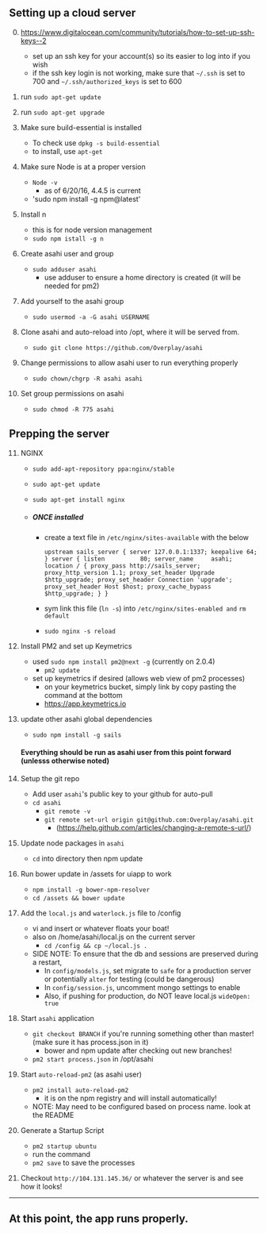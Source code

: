 

## Setting up a cloud server

0. https://www.digitalocean.com/community/tutorials/how-to-set-up-ssh-keys--2
    - set up an ssh key for your account(s) so its easier to log into if you wish
    - if the ssh key login is not working, make sure that `~/.ssh` is set to 700 and `~/.ssh/authorized_keys` is set to 600 

1. run `sudo apt-get update`

2. run `sudo apt-get upgrade`

3. Make sure build-essential is installed
    - To check use `dpkg -s build-essential`
    - to install, use `apt-get`

4. Make sure Node is at a proper version
    - `Node -v`
        - as of 6/20/16, 4.4.5 is current
    - 'sudo npm install -g npm@latest'

5. Install n
    - this is for node version management
    - `sudo npm istall -g n`

6. Create asahi user and group
    - `sudo adduser asahi`
        - use adduser to ensure a home directory is created (it will be needed for pm2) 

7. Add yourself to the asahi group
    - `sudo usermod -a -G asahi USERNAME`


8. Clone asahi and auto-reload into /opt, where it will be served from.
    - `sudo git clone https://github.com/Overplay/asahi`


9. Change permissions to allow asahi user to run everything properly
    - `sudo chown/chgrp -R asahi asahi`

10. Set group permissions on asahi
    - `sudo chmod -R 775 asahi`

## Prepping the server

11. NGINX
    - `sudo add-apt-repository ppa:nginx/stable`
    - `sudo apt-get update`
    - `sudo apt-get install nginx`


    - ##### ONCE installed

        - create a text file in `/etc/nginx/sites-available` with the below

            `upstream sails_server {
                    server 127.0.0.1:1337;
                    keepalive 64;
            }
            server {
                listen          80;
                server_name     asahi;
                location / {
                    proxy_pass http://sails_server;
                    proxy_http_version 1.1;
                    proxy_set_header Upgrade $http_upgrade;
                    proxy_set_header Connection 'upgrade';
                    proxy_set_header Host $host;
                    proxy_cache_bypass $http_upgrade;
                 }
            }`

        - sym link this file (`ln -s`) into `/etc/nginx/sites-enabled and` `rm default`
        - `sudo nginx -s reload`

12. Install PM2 and set up Keymetrics
    - used `sudo npm install pm2@next -g` (currently on 2.0.4)
        - `pm2 update`
    - set up keymetrics if desired (allows web view of pm2 processes)
        - on your keymetrics bucket, simply link by copy pasting the command at the bottom
        - https://app.keymetrics.io

13. update other asahi global dependencies
    - `sudo npm install -g sails`

    #### Everything should be run as asahi user from this point forward (unlesss otherwise noted) 

14. Setup the git repo
    - Add user `asahi`'s public key to your github for auto-pull
    - `cd asahi`
        - `git remote -v`
        - `git remote set-url origin git@github.com:Overplay/asahi.git`
            - (https://help.github.com/articles/changing-a-remote-s-url/)
   

15. Update node packages in  `asahi`
    - `cd` into directory then npm update 
    
16. Run bower update in /assets for uiapp to work
    - `npm install -g bower-npm-resolver`
    - `cd /assets && bower update`
    
17. Add the `local.js` and `waterlock.js` file to /config
    - vi and insert or whatever floats your boat!
    - also on /home/asahi/local.js on the current server
         - `cd /config && cp ~/local.js .`
    - SIDE NOTE: To ensure that the db and sessions are preserved during a restart,
        - In `config/models.js`, set migrate to `safe` for a production server or potentially `alter` for testing (could be dangerous)
        - In `config/session.js`,  uncomment mongo settings to enable 
        - Also, if pushing for production, do NOT leave local.js `wideOpen: true`


18. Start `asahi` application 
    - `git checkout BRANCH` if you're running something other than master! (make sure it has process.json in it)
        - bower and npm update after checking out new branches!
    - `pm2 start process.json` in /opt/asahi

19. Start `auto-reload-pm2`  (as asahi user) 
    - `pm2 install auto-reload-pm2`
        - it is on the npm registry and will install automatically!
    - NOTE: May need to be configured based on process name. look at the README

20. Generate a Startup Script
    - `pm2 startup ubuntu`
    - run the command
    - `pm2 save` to save the processes

21. Checkout `http://104.131.145.36/` or whatever the server is and see how it looks!




-----------------
At this point, the app runs properly.
-----------------

